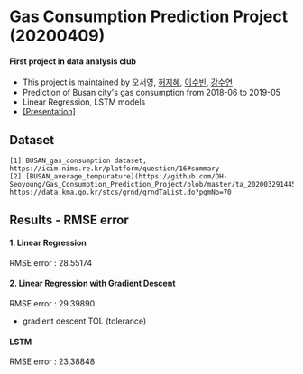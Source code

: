 # Gas Consumption Prediction Project (20200409)
#### First project in data analysis club
- This project is maintained by 오서영, [허지혜](https://github.com/jihyeheo), [이수빈](https://github.com/I-SUBIN), [강수연](https://github.com/Kangsooyeon)  
- Prediction of  Busan city's gas consumption from 2018-06 to 2019-05
- Linear Regression, LSTM models
- [[Presentation]](https://github.com/OH-Seoyoung/Gas_Consumption_Prediction_Project/blob/master/Gas_Consumption_Prediction_Project_Presentation.pdf)


## Dataset  
```
[1] BUSAN_gas_consumption dataset, https://icim.nims.re.kr/platform/question/16#summary  
[2] [BUSAN_average_tempurature](https://github.com/OH-Seoyoung/Gas_Consumption_Prediction_Project/blob/master/ta_20200329144537.csv), https://data.kma.go.kr/stcs/grnd/grndTaList.do?pgmNo=70
```

## Results - RMSE error
#### 1. Linear Regression  
RMSE error : 28.55174  
#### 2. Linear Regression with Gradient Descent  
RMSE error : 29.39890  
- gradient descent TOL (tolerance)  
#### LSTM  
RMSE error : 23.38848  
